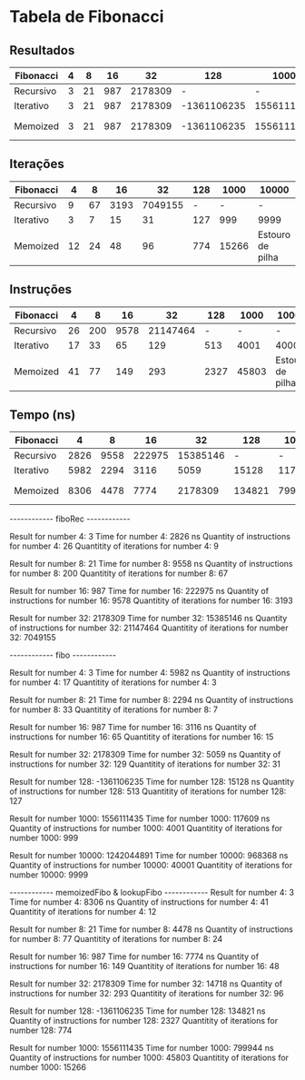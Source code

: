 
<!--
    Resolva o problema da mochila conforme o enuciado em sala de aula.
    Monte uma tabela com a contabilização das execuções anteriores (número de iterações e número de instruções)
    e com os resultados das execuções. As linhas da tabela são os
    algoritmos implementados, as colunas os valores para testar e contabilizar.
-->

# Tabela de Fibonacci

## Resultados

| Fibonacci | 4 | 8 | 16 | 32 | 128 | 1000 | 10000
|-|-|-|-|-|-|-|-|
| Recursivo | 3 | 21 | 987 | 2178309 | - | - | - |
| Iterativo | 3 | 21 | 987 | 2178309 | -1361106235 | 1556111435 | 1242044891 |
| Memoized | 3 | 21 | 987 | 2178309 | -1361106235 | 1556111435 | Estouro de pilha |

## Iterações

| Fibonacci | 4 | 8 | 16 | 32 | 128 | 1000 | 10000
|-|-|-|-|-|-|-|-|
| Recursivo | 9 | 67 | 3193 | 7049155 | - | - | - |
| Iterativo | 3 | 7 | 15 | 31 | 127 | 999 | 9999 |
| Memoized | 12 | 24 | 48 | 96 | 774 | 15266 | Estouro de pilha |


## Instruções

| Fibonacci | 4 | 8 | 16 | 32 | 128 | 1000 | 10000
|-|-|-|-|-|-|-|-|
| Recursivo | 26 | 200 | 9578 | 21147464 | - | - | - |
| Iterativo | 17 | 33 | 65 | 129 | 513 | 4001 | 40001 |
| Memoized | 41 | 77 | 149 | 293 | 2327 | 45803 | Estouro de pilha |

## Tempo (ns)

| Fibonacci | 4 | 8 | 16 | 32 | 128 | 1000 | 10000
|-|-|-|-|-|-|-|-|
| Recursivo | 2826 | 9558 | 222975 | 15385146 | - | - | - |
| Iterativo | 5982 | 2294 | 3116 | 5059 | 15128 | 117609 | 968368 |
| Memoized | 8306 | 4478 | 7774 | 2178309 | 134821 | 799944 | Estouro de pilha |


------------ fiboRec ------------

Result for number 4: 3
Time for number 4: 2826 ns
Quantity of instructions for number 4: 26
Quantitity of iterations for number 4: 9

Result for number 8: 21
Time for number 8: 9558 ns
Quantity of instructions for number 8: 200
Quantitity of iterations for number 8: 67

Result for number 16: 987
Time for number 16: 222975 ns
Quantity of instructions for number 16: 9578
Quantitity of iterations for number 16: 3193

Result for number 32: 2178309
Time for number 32: 15385146 ns
Quantity of instructions for number 32: 21147464
Quantitity of iterations for number 32: 7049155

------------ fibo ------------

Result for number 4: 3
Time for number 4: 5982 ns
Quantity of instructions for number 4: 17
Quantitity of iterations for number 4: 3

Result for number 8: 21
Time for number 8: 2294 ns
Quantity of instructions for number 8: 33
Quantitity of iterations for number 8: 7

Result for number 16: 987
Time for number 16: 3116 ns
Quantity of instructions for number 16: 65
Quantitity of iterations for number 16: 15

Result for number 32: 2178309
Time for number 32: 5059 ns
Quantity of instructions for number 32: 129
Quantitity of iterations for number 32: 31

Result for number 128: -1361106235
Time for number 128: 15128 ns
Quantity of instructions for number 128: 513
Quantitity of iterations for number 128: 127

Result for number 1000: 1556111435
Time for number 1000: 117609 ns
Quantity of instructions for number 1000: 4001
Quantitity of iterations for number 1000: 999

Result for number 10000: 1242044891
Time for number 10000: 968368 ns
Quantity of instructions for number 10000: 40001
Quantitity of iterations for number 10000: 9999

------------ memoizedFibo & lookupFibo ------------
Result for number 4: 3
Time for number 4: 8306 ns
Quantity of instructions for number 4: 41
Quantitity of iterations for number 4: 12

Result for number 8: 21
Time for number 8: 4478 ns
Quantity of instructions for number 8: 77
Quantitity of iterations for number 8: 24

Result for number 16: 987
Time for number 16: 7774 ns
Quantity of instructions for number 16: 149
Quantitity of iterations for number 16: 48

Result for number 32: 2178309
Time for number 32: 14718 ns
Quantity of instructions for number 32: 293
Quantitity of iterations for number 32: 96

Result for number 128: -1361106235
Time for number 128: 134821 ns
Quantity of instructions for number 128: 2327
Quantitity of iterations for number 128: 774

Result for number 1000: 1556111435
Time for number 1000: 799944 ns
Quantity of instructions for number 1000: 45803
Quantitity of iterations for number 1000: 15266